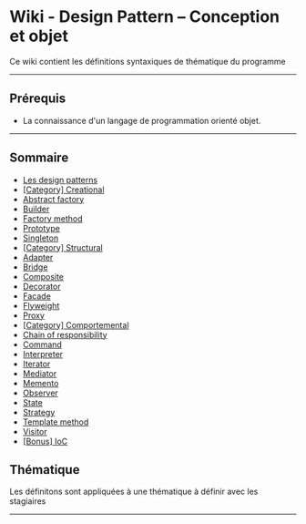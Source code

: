 # Wiki - Design Pattern – Conception et objet

Ce wiki contient les définitions syntaxiques de thématique du programme
___

## Prérequis

* La connaissance d'un langage de programmation orienté objet.

___

## Sommaire

* [Les design patterns](https://github.com/seeren-training/Design-Pattern/wiki/01)
* [[Category] Creational](https://github.com/seeren-training/Design-Pattern/wiki/02)
* [Abstract factory](https://github.com/seeren-training/Agile/wiki/03)
* [Builder](https://github.com/seeren-training/Agile/wiki/04)
* [Factory method](https://github.com/seeren-training/Agile/wiki/05)
* [Prototype](https://github.com/seeren-training/Agile/wiki/06)
* [Singleton](https://github.com/seeren-training/Agile/wiki/07)
* [[Category] Structural](https://github.com/seeren-training/Design-Pattern/wiki/08)
* [Adapter](https://github.com/seeren-training/Agile/wiki/09)
* [Bridge](https://github.com/seeren-training/Agile/wiki/10)
* [Composite](https://github.com/seeren-training/Agile/wiki/11)
* [Decorator](https://github.com/seeren-training/Agile/wiki/12)
* [Facade](https://github.com/seeren-training/Agile/wiki/13)
* [Flyweight](https://github.com/seeren-training/Agile/wiki/14)
* [Proxy](https://github.com/seeren-training/Agile/wiki/15)
* [[Category] Comportemental](https://github.com/seeren-training/Design-Pattern/wiki/16)
* [Chain of responsibility](https://github.com/seeren-training/Agile/wiki/17)
* [Command](https://github.com/seeren-training/Agile/wiki/18)
* [Interpreter](https://github.com/seeren-training/Agile/wiki/19)
* [Iterator](https://github.com/seeren-training/Agile/wiki/20)
* [Mediator](https://github.com/seeren-training/Agile/wiki/21)
* [Memento](https://github.com/seeren-training/Agile/wiki/22)
* [Observer](https://github.com/seeren-training/Agile/wiki/23)
* [State](https://github.com/seeren-training/Agile/wiki/24)
* [Strategy](https://github.com/seeren-training/Agile/wiki/25)
* [Template method](https://github.com/seeren-training/Agile/wiki/26)
* [Visitor](https://github.com/seeren-training/Agile/wiki/27)
* [[Bonus] IoC](https://github.com/seeren-training/Design-Pattern/wiki/28)


## Thématique

Les définitons sont appliquées à une thématique à définir avec les stagiaires

___

